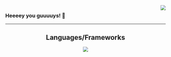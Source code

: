<img align="right" src="https://visitor-badge.laobi.icu/badge?page_id=mik3ymikes.mik3ymikes" />

### Heeeey you guuuuys! 👋






<hr>
<h2 align="center"> Languages/Frameworks </h2>


<p align="center">
  <a href="https://skillicons.dev">
    <img src="https://skillicons.dev/icons?i=html,css,javascript,angular,github,typescript,bootstrap" />
  </a>
</p>

<!--
**mik3ymikes/mik3ymikes** is a ✨ _special_ ✨ repository because its `README.md` (this file) appears on your GitHub profile.

![visitors](https://visitor-badge.laobi.icu/badge?page_id=page.id)
